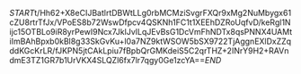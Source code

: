 $START$t/Hh62+X8eCIJBatlrtDBWtLLg0rbMCMziSvgrFXQr9xMg2NuMbygx61cZU8rtrTfJx/VPoES8b72WswDfpcv4QSKNh1FC1t1XEEhDZRoUqfvD/keRgl1Nijc15OTBLo9iR8yrPewI9Ncx7JklJvILqJEvBsG1DcVmFhNDTx8qsPNNX4UAMtiImBAhBpxb0kBl8g33SkGvKu+l0a7NZ9ktWSOW5bSX9722TjAggnEXlDxZZqddKGcKrLR/fJKPN5jtCAkLpiu7fBpbQrGMKdeiS5C2qrTHZ+2INrY9H2+RAVndmE3TZ1GR7b1UrVKX4SLQZl6fx7lr7qgy0Ge1zcYA==$END$